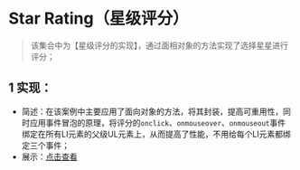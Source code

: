 Star Rating（星级评分）
====================

> 该集合中为【星级评分的实现】，通过面相对象的方法实现了选择星星进行评分；

## 1 实现：
* 简述：在该案例中主要应用了面向对象的方法，将其封装，提高可重用性，同时应用事件冒泡的原理，将评分的`onclick`、`onmouseover`、`onmouseout`事件绑定在所有LI元素的父级UL元素上，从而提高了性能，不用给每个LI元素都绑定三个事件；
* 展示：[点击查看](https://fishnon.github.io/js-tools/star-rating/index.html)